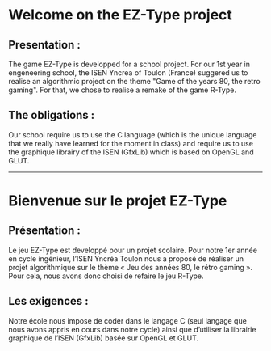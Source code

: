 # Welcome on the EZ-Type project

## Presentation :

The game EZ-Type is developped for a school project.
For our 1st year in engeneering school, the ISEN Yncrea of Toulon (France) suggered us to realise an algorithmic project on the theme "Game of the years 80, the retro gaming".
For that, we chose to realise a remake of the game R-Type.

## The obligations :

Our school require us to use the C language (which is the unique language that we really have learned for the moment in class) and require us to use the graphique librairy of the ISEN (GfxLib) which is based on OpenGL and GLUT.

--------------------------------------------------------------------------------

# Bienvenue sur le projet EZ-Type

## Présentation :

Le jeu EZ-Type est developpé pour un projet scolaire.
Pour notre 1er année en cycle ingénieur, l’ISEN Yncréa Toulon nous a proposé de réaliser un projet algorithmique sur le thème « Jeu des années 80, le rétro gaming ».
Pour cela, nous avons donc choisi de refaire le jeu R-Type.

## Les exigences :

Notre école nous impose de coder dans le langage C (seul langage que nous avons appris en cours dans notre cycle) ainsi que d’utiliser la librairie graphique de l’ISEN (GfxLib) basée sur OpenGL et GLUT.
